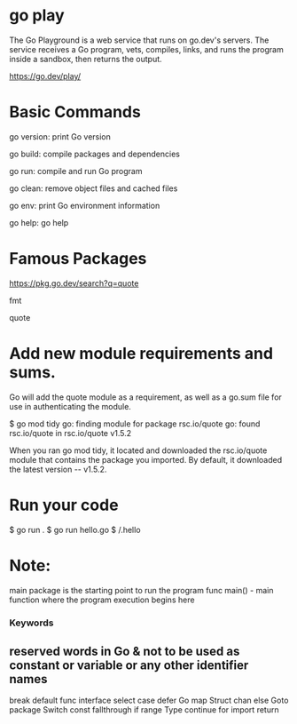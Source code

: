 # go play

The Go Playground is a web service that runs on go.dev's servers. The service receives a Go program, vets, compiles, links, and runs the program inside a sandbox, then returns the output.


https://go.dev/play/

# Basic Commands

go version: print Go version

go build: compile packages and dependencies

go run: compile and run Go program

go clean: remove object files and cached files

go env: print Go environment information

go help: go help 

# Famous Packages

https://pkg.go.dev/search?q=quote

fmt

quote

# Add new module requirements and sums.

Go will add the quote module as a requirement, as well as a go.sum file for use in authenticating the module.

$ go mod tidy
go: finding module for package rsc.io/quote
go: found rsc.io/quote in rsc.io/quote v1.5.2

When you ran go mod tidy, it located and downloaded the rsc.io/quote module that contains the package you imported. By default, it downloaded the latest version -- v1.5.2.

# Run your code

$ go run .
$ go run hello.go
$ /.hello

# Note:

main package is the starting point to run the program
func main() - main function where the program execution begins here

### Keywords
## reserved words in Go & not to be used as constant or variable or any other identifier names
break	default	func	interface	select
case	defer	Go	map	Struct
chan	else	Goto	package	Switch
const	fallthrough	if	range	Type
continue	for	import	return	
